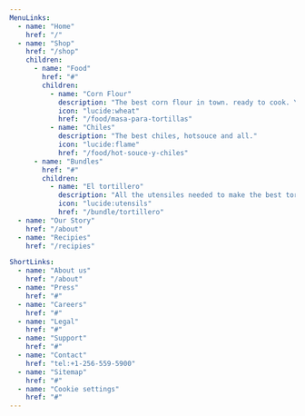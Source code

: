 ```yaml
---
MenuLinks:
  - name: "Home"
    href: "/"
  - name: "Shop"
    href: "/shop"
    children:
      - name: "Food"
        href: "#"
        children:
          - name: "Corn Flour"
            description: "The best corn flour in town. ready to cook. You just put the comal the masa is ready."
            icon: "lucide:wheat"
            href: "/food/masa-para-tortillas"
          - name: "Chiles"
            description: "The best chiles, hotsouce and all."
            icon: "lucide:flame"
            href: "/food/hot-souce-y-chiles"
      - name: "Bundles"
        href: "#"
        children:
          - name: "El tortillero"
            description: "All the utensiles needed to make the best tortillas, like in the Rancho."
            icon: "lucide:utensils"
            href: "/bundle/tortillero"
  - name: "Our Story"
    href: "/about"
  - name: "Recipies"
    href: "/recipies"

ShortLinks:
  - name: "About us"
    href: "/about"
  - name: "Press"
    href: "#"
  - name: "Careers"
    href: "#"
  - name: "Legal"
    href: "#"
  - name: "Support"
    href: "#"
  - name: "Contact"
    href: "tel:+1-256-559-5900"
  - name: "Sitemap"
    href: "#"
  - name: "Cookie settings"
    href: "#"
---
```

